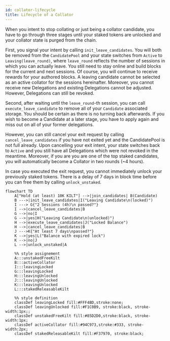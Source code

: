 ```yaml
---
id: collator-lifecycle
title: Lifecycle of a Collator
---
```


When you intent to stop collating or just being a collator candidate, you have to go through three stages until your staked tokens are unlocked and your collator state is purged from the chain.

First, you signal your intent by calling `init_leave_candidates`.
You will both be removed from the `CandidatePool` and your state switches from `Active` to `Leaving(leave_round)`, where `leave_round` reflects the number of sessions in which you can actually leave.
You still need to stay online and build blocks for the current and next sessions.
Of course, you will continue to receive rewards for your authored blocks.
A leaving candidate cannot be selected as an active collator for the sessions hereinafter.
Moreover, you cannot receive new Delegations and existing Delegations cannot be adjusted.
However, Delegations can still be revoked.

Second, after waiting until the `leave_round`-th session, you can call `execute_leave_candidate` to remove all of your `Candidate` associated storage.
You should be certain as there is no turning back afterwards.
If you wish to become a Candidate at a later stage, you have to apply again and miss out on all of your former delegations.

However, you can still cancel your exit request by calling `cancel_leave_candidates` if you have not exited yet and the CandidatePool is not full already.
Upon cancelling your exit intent, your state switches back to `Active` and you still have all Delegations which were not revoked in the meantime.
Moreover, if you are you are one of the top staked candidates, you will automatically become a Collator in two rounds (~4 hours).

In case you executed the exit request, you cannot immediately unlock your previously staked tokens.
There is a delay of 7 days in block time before you can free them by calling `unlock_unstaked`.

```mermaid
flowchart TD
    A["Hold (at least) 10K KILT"] -->|join_candidates| B(Candidate)
    B --->|init_leave_candidates|I("Leaving Candidate\n(locked)")
    I ---> G{"2 Sessions (4h)\n passed?"}
    I -->|cancel_leave_candidates|B
    G -->|no|I
    G -->|yes|H("Leaving Candidate\n(unlocked)")
    H -->|execute_leave_candidates|J("Locked Balance")
    H -->|cancel_leave_candidates|B
    J --->K{"At least 7 days\npassed?"}
    K -->|yes|L("Balance with expired lock")
    K -->|no|J
    L -->|unlock_unstaked|A
    
    %% style assignement
    A:::unstakedFreeKilt
    B:::activeCollator
    I:::leavingLocked
    G:::leavingLocked
    H:::leavingUnlocked
    J:::leavingUnlocked
    K:::leavingUnlocked
    L:::stakedReleasableKilt
    
    %% style definition
    classDef leavingLocked fill:#FFF4BD,stroke:none;
    classDef leavingUnlocked fill:#F1C0B9, stroke:black, stroke-width:1px;;
    classDef unstakedFreeKilt fill:#85D2D0,stroke:black, stroke-width:1px;
    classDef activeCollator fill:#94C973,stroke:#333, stroke-width:2px;
    classDef stakedReleasableKilt fill:#F37970, stroke:black;
```

